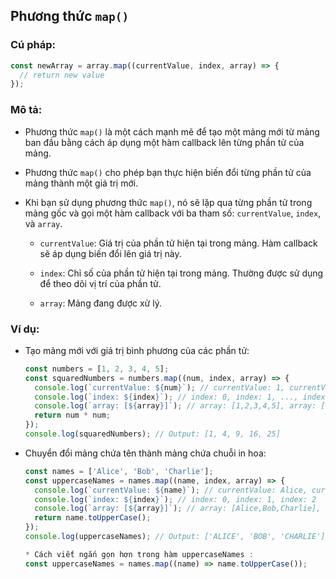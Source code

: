 ## Phương thức `map()`

### Cú pháp:

```js
const newArray = array.map((currentValue, index, array) => {
  // return new value
});
```

### Mô tả:

- Phương thức `map()` là một cách mạnh mẽ để tạo một mảng mới từ mảng ban đầu bằng cách áp dụng một hàm callback lên từng phần tử của mảng.

- Phương thức `map()` cho phép bạn thực hiện biến đổi từng phần tử của mảng thành một giá trị mới.

- Khi bạn sử dụng phương thức `map()`, nó sẽ lặp qua từng phần tử trong mảng gốc và gọi một hàm callback với ba tham số: `currentValue`, `index`, và `array`.

  - `currentValue`: Giá trị của phần tử hiện tại trong mảng. Hàm callback sẽ áp dụng biến đổi lên giá trị này.

  - `index`: Chỉ số của phần tử hiện tại trong mảng. Thường được sử dụng để theo dõi vị trí của phần tử.

  - `array`: Mảng đang được xử lý.

### Ví dụ:

- Tạo mảng mới với giá trị bình phương của các phần tử:

  ```js
  const numbers = [1, 2, 3, 4, 5];
  const squaredNumbers = numbers.map((num, index, array) => {
    console.log(`currentValue: ${num}`); // currentValue: 1, currentValue: 2, ..., currentValue: 5
    console.log(`index: ${index}`); // index: 0, index: 1, ..., index: 4
    console.log(`array: [${array}]`); // array: [1,2,3,4,5], array: [1,2,3,4,5], ..., array: [1,2,3,4,5]
    return num * num;
  });
  console.log(squaredNumbers); // Output: [1, 4, 9, 16, 25]
  ```

- Chuyển đổi mảng chứa tên thành mảng chứa chuỗi in hoa:

  ```js
  const names = ['Alice', 'Bob', 'Charlie'];
  const uppercaseNames = names.map((name, index, array) => {
    console.log(`currentValue: ${name}`); // currentValue: Alice, currentValue: Bob, currentValue: Charlie
    console.log(`index: ${index}`); // index: 0, index: 1, index: 2
    console.log(`array: [${array}]`); // array: [Alice,Bob,Charlie], array: [Alice,Bob,Charlie], array: [Alice,Bob,Charlie]
    return name.toUpperCase();
  });
  console.log(uppercaseNames); // Output: ['ALICE', 'BOB', 'CHARLIE']

  * Cách viết ngắn gọn hơn trong hàm uppercaseNames :
  const uppercaseNames = names.map((name) => name.toUpperCase());
  ```
